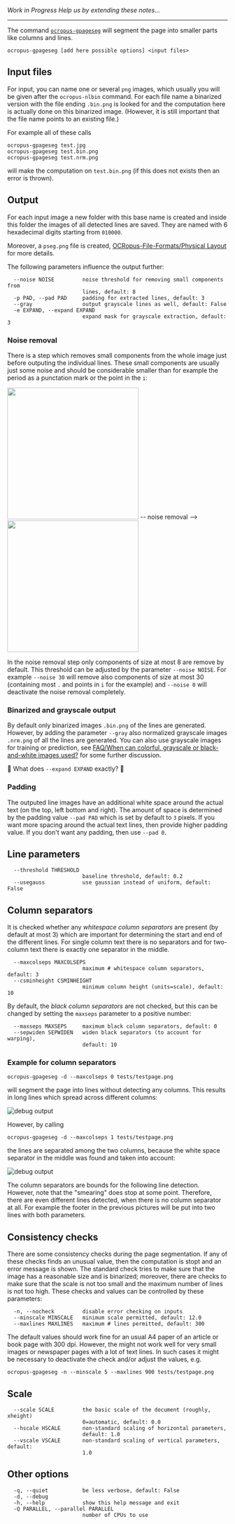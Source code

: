 _Work in Progress_
_Help us by extending these notes..._

---

The command [`ocropus-gpageseg`](https://github.com/tmbdev/ocropy/blob/master/ocropus-gpageseg)
will segment the page into smaller parts like columns and lines.

```
ocropus-gpageseg [add here possible options] <input files>
```


## Input files

For input, you can name one or several `png` images, which usually you will
be given after the `ocropus-nlbin` command. For each file name a binarized
version with the file ending `.bin.png` is looked for and the computation
here is actually done on this binarized image. (However, it is still important
that the file name points to an existing file.)

For example all of these calls
```
ocropus-gpageseg test.jpg
ocropus-gpageseg test.bin.png
ocropus-gpageseg test.nrm.png
```
will make the computation on `test.bin.png` (if this does not exists then
an error is thrown).


## Output

For each input image a new folder with this base name is
created and inside this folder the images of all detected
lines are saved. They are named with 6 hexadecimal digits
starting from `010000`.

Moreover, a `pseg.png` file is created, [OCRopus-File-Formats/Physical Layout](https://github.com/tmbdev/ocropy/wiki/OCRopus-File-Formats#physical-layout) for more details.

The following parameters influence the output further:


```
  --noise NOISE         noise threshold for removing small components from
                        lines, default: 8
  -p PAD, --pad PAD     padding for extracted lines, default: 3
  --gray                output grayscale lines as well, default: False
  -e EXPAND, --expand EXPAND
                        expand mask for grayscale extraction, default: 3
```

### Noise removal

There is a step which removes small components from the whole image just before outputing the individual lines. These small components are usually just some noise and should be considerable smaller than for example the period as a punctation mark or the point in the `i`:

<img src="https://user-images.githubusercontent.com/5199995/34437728-2c4f2dda-eca1-11e7-8456-c3e10deddbf6.png" width=300px/> -- noise removal -->
<img src="https://user-images.githubusercontent.com/5199995/34437732-30c30bde-eca1-11e7-8793-9b6193b58366.png" width=300px/>

In the noise removal step only components of size at most 8 are remove by default. This threshold can be adjusted by the parameter `--noise NOISE`. For example `--noise 30` will remove also components of size at most 30 (containing most `.` and points in `i` for the example) and `--noise 0` will deactivate the noise removal completely.


### Binarized and grayscale output

By default only binarized images `.bin.png` of the lines are generated. However,
by adding the parameter `--gray` also normalized grayscale images `.nrm.png`
of all the lines are generated. You can also use grayscale images for training
or prediction, see [FAQ/When can colorful, grayscale or black-and-white images used?](https://github.com/tmbdev/ocropy/wiki/FAQ#when-can-colorful-grayscale-or-black-and-white-images-used) for some
further discussion.

🚧 What does `--expand EXPAND` exactly? 🚧 

### Padding

The outputed line images have an additional white space around the actual text (on the top, left bottom and right). The amount of space is determined by the padding value `--pad PAD` which is set by default to `3` pixels. If you want more spacing around the actual text lines, then provide higher padding value. If you don't want any padding, then use `--pad 0`.


## Line parameters

```
  --threshold THRESHOLD
                        baseline threshold, default: 0.2
  --usegauss            use gaussian instead of uniform, default: False
```

## Column separators

It is checked whether any _whitespace column separators_ are present
(by default at most 3) which are important for determining the start and end
of the different lines. For single column text there is no separators and for
two-column text there is exactly one separator in the middle.

```
  --maxcolseps MAXCOLSEPS
                        maximum # whitespace column separators, default: 3
  --csminheight CSMINHEIGHT
                        minimum column height (units=scale), default: 10
```


By default, the _black column separators_ are not checked, but this can be
changed by setting the `maxseps` parameter to a positive number:

```
  --maxseps MAXSEPS     maximum black column separators, default: 0
  --sepwiden SEPWIDEN   widen black separators (to account for warping),
                        default: 10
```

### Example for column separators

```
ocropus-gpageseg -d --maxcolseps 0 tests/testpage.png
```
will segment the page into lines without detecting any columns. This results in
long lines which spread across different columns:

![debug output](https://cloud.githubusercontent.com/assets/5199995/22626036/491ab17c-eba4-11e6-98f0-c4a4b7ac50a9.png)

However, by calling
```
ocropus-gpageseg -d --maxcolseps 1 tests/testpage.png
```
the lines are separated among the two columns, because the white space
separator in the middle was found and taken into account:

![debug output](https://cloud.githubusercontent.com/assets/5199995/22626037/4c1ff472-eba4-11e6-958b-b38e8ece17d1.png)

The column separators are bounds for the following line detection. However, note that the "smearing" does stop at some point. Therefore, there are even different lines detected, when there is no column separator at all. For example the footer in the previous pictures will be put into two lines with both parameters. 

## Consistency checks

There are some consistency checks during the page segmentation. If any of these checks finds an unusual value, then the computation is stopt and an error message is shown. The standard check tries to make sure that the image has a reasonable size and is binarized; moreover, there are checks to make sure that the scale is not too small and the maximum number of lines is not too high. These checks and values can be controlled by these parameters:

```
  -n, --nocheck         disable error checking on inputs
  --minscale MINSCALE   minimum scale permitted, default: 12.0
  --maxlines MAXLINES   maximum # lines permitted, default: 300
```

The default values should work fine for an usual A4 paper of an article or book page with 300 dpi. However, the might not work well for very small images or newspaper pages with a lot of text lines. In such cases it might be necessary to deactivate the check and/or adjust the values, e.g.

```
ocropus-gpageseg -n --minscale 5 --maxlines 900 tests/testpage.png
```

## Scale

```
  --scale SCALE         the basic scale of the document (roughly, xheight)
                        0=automatic, default: 0.0
  --hscale HSCALE       non-standard scaling of horizontal parameters,
                        default: 1.0
  --vscale VSCALE       non-standard scaling of vertical parameters, default:
                        1.0
```


## Other options

```
  -q, --quiet           be less verbose, default: False
  -d, --debug
  -h, --help            show this help message and exit
  -Q PARALLEL, --parallel PARALLEL
                        number of CPUs to use
```
